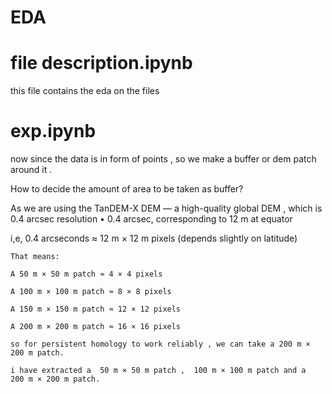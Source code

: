 # EDA

# file description.ipynb
this file contains the eda on the files 

# exp.ipynb
now since the data is in form of points , so we make a buffer or dem patch around it .

How to decide the amount of area to be taken as buffer?

As we are using the TanDEM-X DEM — a high-quality global DEM , which is 0.4 arcsec resolution
• 0.4 arcsec, corresponding to 12 m at equator

i,e, 0.4 arcseconds ≈ 12 m × 12 m pixels (depends slightly on latitude)

    That means:

    A 50 m × 50 m patch ≈ 4 × 4 pixels 

    A 100 m × 100 m patch ≈ 8 × 8 pixels

    A 150 m × 150 m patch ≈ 12 × 12 pixels

    A 200 m × 200 m patch ≈ 16 × 16 pixels

    so for persistent homology to work reliably , we can take a 200 m × 200 m patch.

    i have extracted a  50 m × 50 m patch ,  100 m × 100 m patch and a  200 m × 200 m patch.



    
